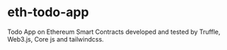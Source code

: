 # eth-todo-app
Todo App on Ethereum Smart Contracts developed and tested by Truffle, Web3.js, Core js and tailwindcss.
